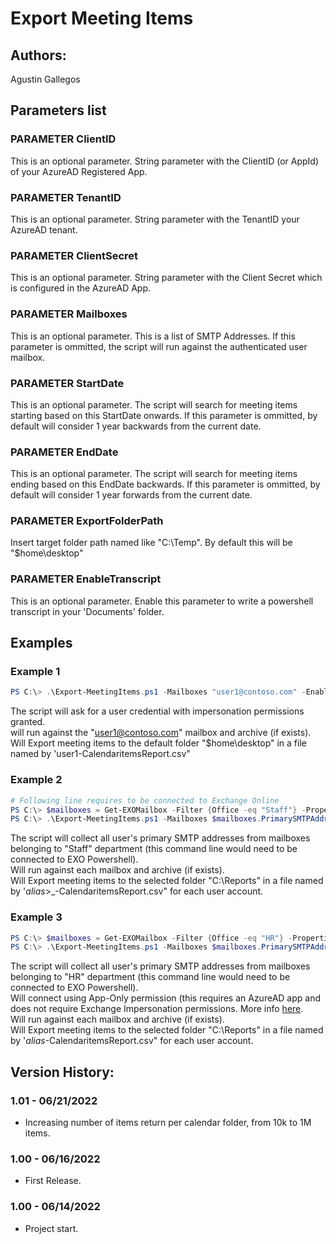 ﻿# Export Meeting Items

## Authors:  
Agustin Gallegos  

## Parameters list  

### PARAMETER ClientID
This is an optional parameter. String parameter with the ClientID (or AppId) of your AzureAD Registered App.

### PARAMETER TenantID
This is an optional parameter. String parameter with the TenantID your AzureAD tenant.

### PARAMETER ClientSecret
This is an optional parameter. String parameter with the Client Secret which is configured in the AzureAD App.  

### PARAMETER Mailboxes
This is an optional parameter. This is a list of SMTP Addresses. If this parameter is ommitted, the script will run against the authenticated user mailbox.

### PARAMETER StartDate
This is an optional parameter. The script will search for meeting items starting based on this StartDate onwards. If this parameter is ommitted, by default will consider 1 year backwards from the current date.  

### PARAMETER EndDate
This is an optional parameter. The script will search for meeting items ending based on this EndDate backwards. If this parameter is ommitted, by default will consider 1 year forwards from the current date.

### PARAMETER ExportFolderPath
Insert target folder path named like "C:\Temp". By default this will be "$home\desktop"

### PARAMETER EnableTranscript
This is an optional parameter. Enable this parameter to write a powershell transcript in your 'Documents' folder.

## Examples  
### Example 1  
```powershell
PS C:\> .\Export-MeetingItems.ps1 -Mailboxes "user1@contoso.com" -EnableTranscript
```  
The script will ask for a user credential with impersonation permissions granted.  
will run against the "user1@contoso.com" mailbox and archive (if exists).  
Will Export meeting items to the default folder "$home\desktop" in a file named by 'user1-CalendaritemsReport.csv"  

### Example 2  
```powershell
# Following line requires to be connected to Exchange Online
PS C:\> $mailboxes = Get-EXOMailbox -Filter {Office -eq "Staff"} -Properties PrimarySMTPAddress | Select-Object PrimarySMTPAddress
PS C:\> .\Export-MeetingItems.ps1 -Mailboxes $mailboxes.PrimarySMTPAddress -ExportFolderPath "C:\Reports" -EnableTranscript
```
The script will collect all user's primary SMTP addresses from mailboxes belonging to "Staff" department (this command line would need to be connected to EXO Powershell).  
Will run against each mailbox and archive (if exists).  
Will Export meeting items to the selected folder "C:\Reports" in a file named by '_alias_>_-CalendaritemsReport.csv" for each user account.  

### Example 3
```powershell
PS C:\> $mailboxes = Get-EXOMailbox -Filter {Office -eq "HR"} -Properties PrimarySMTPAddress | Select-Object PrimarySMTPAddress
PS C:\> .\Export-MeetingItems.ps1 -Mailboxes $mailboxes.PrimarySMTPAddress -ExportFolderPath "C:\Reports" -ClientID "12345678" -TenantID "abcdefg" -ClientSecret "a1b2c3d4!#$"
```
The script will collect all user's primary SMTP addresses from mailboxes belonging to "HR" department (this command line would need to be connected to EXO Powershell).  
Will connect using App-Only permission (this requires an AzureAD app and does not require Exchange Impersonation permissions. More info [here](https://docs.microsoft.com/en-us/exchange/client-developer/exchange-web-services/how-to-authenticate-an-ews-application-by-using-oauth).  
Will run against each mailbox and archive (if exists).  
Will Export meeting items to the selected folder "C:\Reports" in a file named by '_alias_-CalendaritemsReport.csv" for each user account.  


## Version History:
### 1.01 - 06/21/2022
 - Increasing number of items return per calendar folder, from 10k to 1M items.
### 1.00 - 06/16/2022
 - First Release.
### 1.00 - 06/14/2022
 - Project start.